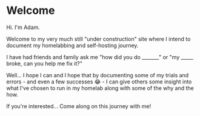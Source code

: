 #  Welcome 
Hi.  I'm Adam.  

Welcome to my very much still "under construction" site where I intend to document my homelabbing and self-hosting journey.  

I have had friends and family ask me "how did you do _______" or "my _____ broke, can you help me fix it?" 

Well... I hope I can and I hope that by documenting some of my trials and errors - and even a few successes 😂 - I can give others some insight into what I've chosen to run in my homelab along with some of the why and the how.  

If you're interested... Come along on this journey with me!  
